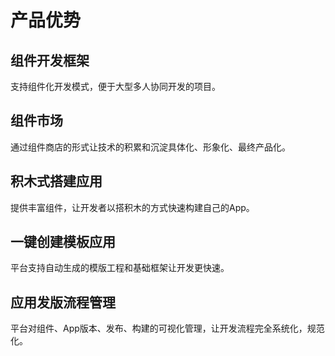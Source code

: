 # 产品优势

## 组件开发框架

支持组件化开发模式，便于大型多人协同开发的项目。

## 组件市场

通过组件商店的形式让技术的积累和沉淀具体化、形象化、最终产品化。

## 积木式搭建应用

提供丰富组件，让开发者以搭积木的方式快速构建自己的App。

## 一键创建模板应用

平台支持自动生成的模版工程和基础框架让开发更快速。

## 应用发版流程管理

平台对组件、App版本、发布、构建的可视化管理，让开发流程完全系统化，规范化。

